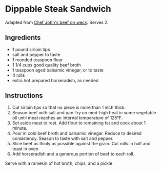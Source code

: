 # Dippable Steak Sandwich

Adapted from [Chef John's beef on weck](http://foodwishes.blogspot.com/2014/10/beef-on-weck-part-2-meat-within.html). Serves 2.

## Ingredients

- 1 pound sirloin tips
- salt and pepper to taste
- 1 rounded teaspoon flour
- 1 1/4 cups good quality beef broth
- 1 teaspoon aged balsamic vinegar, or to taste
- 4 rolls
- extra hot prepared horseradish, as needed

## Instructions

1. Cut sirloin tips so that no piece is more than 1 inch thick. 
2. Season beef with salt and pan-fry on med-high heat in some vegetable oil until meat reaches an internal temperature of 125°F.
3. Set aside meat to rest. Add flour to remaining fat and cook about 1 minute. 
4. Pour in cold beef broth and balsamic vinegar. Reduce to desired consistency. Season to taste with salt and pepper.
5. Slice beef as thinly as possible against the grain. Cut rolls in half and toast in oven.
6. Add horseradish and a generous portion of beef to each roll.

Serve with a ramekin of hot broth, chips, and a pickle.